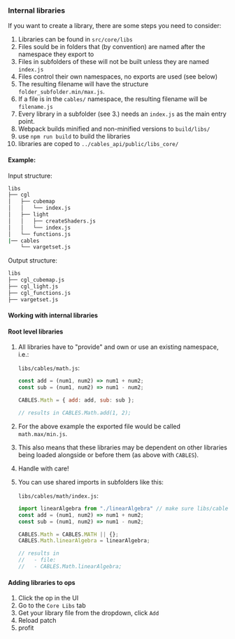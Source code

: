 ### Internal libraries
If you want to create a library, there are some steps you need to consider:

1. Libraries can be found in `src/core/libs`
2. Files sould be in folders that (by convention) are named after the namespace they export to
3. Files in subfolders of these will not be built unless they are named `index.js`
4. Files control their own namespaces, no exports are used (see below)
5. The resulting filename will have the structure `folder_subfolder.min/max.js`.
6. If a file is in the `cables/` namespace, the resulting filename will be `filename.js`
7. Every library in a subfolder (see 3.) needs an `index.js` as the main entry point.
8. Webpack builds minified and non-minified versions to `build/libs/`
9. use `npm run build` to build the libraries
10. libraries are coped to `../cables_api/public/libs_core/`

#### Example:

Input structure:
```bash
libs
├── cgl
│   ├── cubemap
│   │   └── index.js
│   ├── light
│   │   ├── createShaders.js
│   │   └── index.js
│   └── functions.js
|── cables
    └── vargetset.js
```

Output structure:
```bash
libs
├── cgl_cubemap.js
├── cgl_light.js
├── cgl_functions.js
├── vargetset.js
```
#### Working with internal libraries

#### Root level libraries
1. All libraries have to "provide" and own or use an existing namespace, i.e.:

    `libs/cables/math.js`:
    ```javascript
    const add = (num1, num2) => num1 + num2;
    const sub = (num1, num2) => num1 - num2;

    CABLES.Math = { add: add, sub: sub };

    // results in CABLES.Math.add(1, 2);
2. For the above example the exported file would be called `math.max/min.js`.
3. This also means that these libraries may be dependent on other libraries being loaded alongside or before them (as above with `CABLES`).
4. Handle with care!
5. You can use shared imports in subfolders like this:

    `libs/cables/math/index.js`:
    ```javascript
    import linearAlgebra from "./linearAlgebra" // make sure libs/cables/math/linearAlgebra.js exists!
    const add = (num1, num2) => num1 + num2;
    const sub = (num1, num2) => num1 - num2;

    CABLES.Math = CABLES.MATH || {};
    CABLES.Math.linearAlgebra = linearAlgebra;

    // results in
    //   - file:
    //   - CABLES.Math.linearAlgebra;

#### Adding libraries to ops

1. Click the op in the UI
2. Go to the `Core Libs` tab
3. Get your library file from the dropdown, click `Add`
4. Reload patch
5. profit


